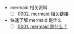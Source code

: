 - mermaid 相关资料
  - [ ] [0002. mermaid 相关链接](./0002.%20mermaid%20%E7%9B%B8%E5%85%B3%E9%93%BE%E6%8E%A5/README.md)
- 快速了解 mermaid 是什么
  - [ ] [0001. mermaid 是什么？](./0001.%20mermaid%20%E6%98%AF%E4%BB%80%E4%B9%88%EF%BC%9F/README.md)